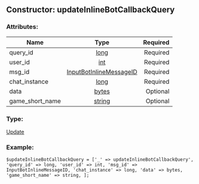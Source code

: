 ## Constructor: updateInlineBotCallbackQuery  

### Attributes:

| Name     |    Type       | Required |
|----------|:-------------:|---------:|
|query\_id|[long](../types/long.md) | Required|
|user\_id|[int](../types/int.md) | Required|
|msg\_id|[InputBotInlineMessageID](../types/InputBotInlineMessageID.md) | Required|
|chat\_instance|[long](../types/long.md) | Required|
|data|[bytes](../types/bytes.md) | Optional|
|game\_short\_name|[string](../types/string.md) | Optional|
### Type: 

[Update](../types/Update.md)
### Example:

```
$updateInlineBotCallbackQuery = ['_' => updateInlineBotCallbackQuery', 'query_id' => long, 'user_id' => int, 'msg_id' => InputBotInlineMessageID, 'chat_instance' => long, 'data' => bytes, 'game_short_name' => string, ];
```